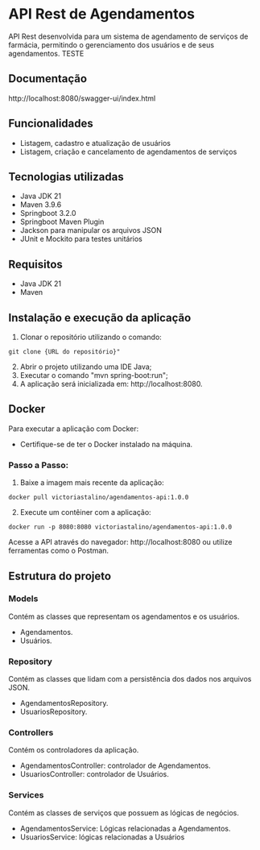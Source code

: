 
# API Rest de Agendamentos

API Rest desenvolvida para um sistema de agendamento de serviços de farmácia, permitindo o gerenciamento dos usuários e de seus agendamentos. TESTE

## Documentação

http://localhost:8080/swagger-ui/index.html

## Funcionalidades

- Listagem, cadastro e atualização de usuários
- Listagem, criação e cancelamento de agendamentos de serviços

## Tecnologias utilizadas

- Java JDK 21
- Maven 3.9.6
- Springboot 3.2.0
- Springboot Maven Plugin
- Jackson para manipular os arquivos JSON
- JUnit e Mockito para testes unitários

## Requisitos

- Java JDK 21
- Maven

## Instalação e execução da aplicação

1. Clonar o repositório utilizando o comando:
~~~~
git clone {URL do repositório}"
~~~~
2. Abrir o projeto utilizando uma IDE Java;
3. Executar o comando "mvn spring-boot:run";
4. A aplicação será inicializada em: http://localhost:8080.

## Docker

Para executar a aplicação com Docker:

- Certifique-se de ter o Docker instalado na máquina.

### Passo a Passo:

1. Baixe a imagem mais recente da aplicação:

~~~
docker pull victoriastalino/agendamentos-api:1.0.0
~~~

2. Execute um contêiner com a aplicação:

~~~
docker run -p 8080:8080 victoriastalino/agendamentos-api:1.0.0
~~~

Acesse a API através do navegador: http://localhost:8080 ou utilize ferramentas como o Postman.

## Estrutura do projeto

### Models

Contém as classes que representam os agendamentos e os usuários.

- Agendamentos.
- Usuários.

### Repository

Contém as classes que lidam com a persistência dos dados nos arquivos JSON.

- AgendamentosRepository.
- UsuariosRepository.

### Controllers

Contém os controladores da aplicação.

- AgendamentosController: controlador de Agendamentos.
- UsuariosController: controlador de Usuários.

### Services

Contém as classes de serviços que possuem as lógicas de negócios.

- AgendamentosService: Lógicas relacionadas a Agendamentos.
- UsuariosService: lógicas relacionadas a Usuários




